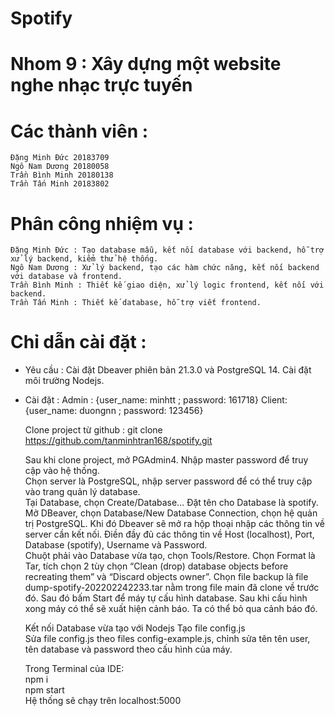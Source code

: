 # Spotify

# Nhom 9 : Xây dựng một website nghe nhạc trực tuyến
# Các thành viên : 
    Đặng Minh Đức 20183709
    Ngô Nam Dương 20180058
    Trần Bình Minh 20180138
    Trần Tấn Minh 20183802

# Phân công nhiệm vụ : 
    Đặng Minh Đức : Tạo database mẫu, kết nối database với backend, hỗ trợ xử lý backend, kiểm thử hệ thống.
    Ngô Nam Dương : Xử lý backend, tạo các hàm chức năng, kết nối backend với database và frontend.
    Trần Bình Minh : Thiết kế giao diện, xử lý logic frontend, kết nối với backend. 
    Trần Tấn Minh : Thiết kế database, hỗ trợ viết frontend.

# Chỉ dẫn cài đặt : 
- Yêu cầu : 
    Cài đặt Dbeaver phiên bản 21.3.0 và PostgreSQL 14.
    Cài đặt môi trường Nodejs.
- Cài đặt : 
    Admin : {user_name: minhtt ; password: 161718}
    Client: {user_name: duongnn ; password: 123456}

    
    Clone project từ github : git clone https://github.com/tanminhtran168/spotify.git

    Sau khi clone project, mở PGAdmin4. Nhập master password để truy cập vào hệ thống.  
    Chọn server là PostgreSQL, nhập server password để có thể truy cập vào trang quản lý database.  
    Tại Database, chọn Create/Database… Đặt tên cho Database là spotify.  
    Mở DBeaver, chọn Database/New Database Connection, chọn hệ quản trị PostgreSQL. Khi đó Dbeaver sẽ mở ra hộp thoại nhập các thông tin về server cần kết nối. Điền đầy đủ các thông tin về Host (localhost), Port, Database (spotify), Username và Password.  
    Chuột phải vào Database vừa tạo, chọn Tools/Restore. Chọn Format là Tar, tích chọn 2 tùy chọn “Clean (drop) database objects before recreating  them” và “Discard objects owner”. Chọn file backup là file dump-spotify-202202242233.tar nằm trong file main đã clone về trước đó. Sau đó bấm Start để máy tự cấu hình database. Sau khi cấu hình xong máy có thể sẽ xuất hiện cảnh báo. Ta có thể bỏ qua cảnh báo đó.  

    Kết nối Database vừa tạo với Nodejs 
	    Tạo file config.js   
	    Sửa file config.js theo files config-example.js, chỉnh sửa tên tên user, tên database và password theo cấu hình của máy. 

    Trong Terminal của IDE:   
        npm i   
        npm start  
    Hệ thống sẽ chạy trên localhost:5000  
